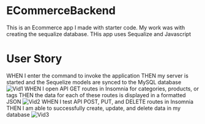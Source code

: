 # ECommerceBackend

This is an Ecommerce app I made with starter code. My work was with creating the sequalize database.
THis app uses Sequalize and Javascript

# User Story
WHEN I enter the command to invoke the application
THEN my server is started and the Sequelize models are synced to the MySQL database
![Vid1](https://user-images.githubusercontent.com/63683722/235407541-c286e1a3-0c80-49d1-b29c-4d83822bfe53.gif)
WHEN I open API GET routes in Insomnia for categories, products, or tags
THEN the data for each of these routes is displayed in a formatted JSON
![Vid2](https://user-images.githubusercontent.com/63683722/235407801-f17dcabb-6c0b-4ad6-a6a6-dc71faa3f99e.gif)
WHEN I test API POST, PUT, and DELETE routes in Insomnia
THEN I am able to successfully create, update, and delete data in my database
![Vid3](https://user-images.githubusercontent.com/63683722/235408688-7db1644b-2d65-4be8-84f9-aa6e09125a7f.gif)
